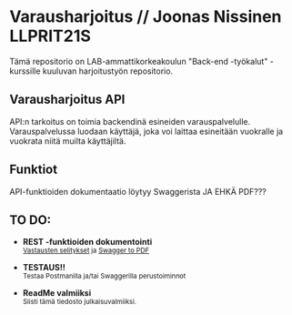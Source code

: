 # Varausharjoitus // Joonas Nissinen LLPRIT21S
Tämä repositorio on LAB-ammattikorkeakoulun "Back-end -työkalut" -kurssille kuuluvan harjoitustyön repositorio.

## Varausharjoitus API
API:n tarkoitus on toimia backendinä esineiden varauspalvelulle. Varauspalvelussa luodaan käyttäjä, joka voi laittaa esineitään vuokralle ja vuokrata niitä muilta käyttäjiltä. 

## Funktiot
API-funktioiden dokumentaatio löytyy Swaggerista JA EHKÄ PDF???

## TO DO:
+ **REST -funktioiden dokumentointi**
<br /><sub>[Vastausten selitykset](https://swagger.io/docs/specification/describing-responses/) ja [Swagger to PDF](https://www.swdoc.org/)</sub>

+ **TESTAUS!!**
<br /><sub>Testaa Postmanilla ja/tai Swaggerilla perustoiminnot</sub>

+ **ReadMe valmiiksi**
<br /><sub>Siisti tämä tiedosto julkaisuvalmiiksi.</sub>
